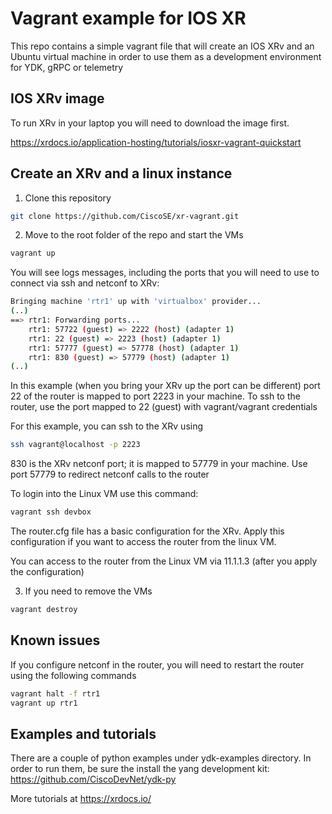# Vagrant example for IOS XR
This repo contains a simple vagrant file that will create an IOS XRv 
and an Ubuntu virtual machine in order to use them as a development environment for YDK, gRPC or telemetry
 
## IOS XRv image

To run XRv in your laptop you will need to download the image first.

https://xrdocs.io/application-hosting/tutorials/iosxr-vagrant-quickstart


## Create an XRv and a linux instance 

1) Clone this repository

```bash
git clone https://github.com/CiscoSE/xr-vagrant.git
```

2) Move to the root folder of the repo and start the VMs

```bash
vagrant up
```

You will see logs messages, including the ports that you will need to use to 
connect via ssh and netconf to XRv:


```bash
Bringing machine 'rtr1' up with 'virtualbox' provider...
(..)
==> rtr1: Forwarding ports...
    rtr1: 57722 (guest) => 2222 (host) (adapter 1)
    rtr1: 22 (guest) => 2223 (host) (adapter 1)
    rtr1: 57777 (guest) => 57778 (host) (adapter 1)
    rtr1: 830 (guest) => 57779 (host) (adapter 1)
(..)
```

In this example (when you bring your XRv up the port can be different)
port 22 of the router is mapped to port 2223 in your machine. 
To ssh to the router, use the port mapped to 22 (guest) with vagrant/vagrant credentials

For this example, you can ssh to the XRv using

```bash
ssh vagrant@localhost -p 2223
```

830 is the XRv netconf port; it is mapped to 57779 in your machine. Use port 57779 to redirect netconf calls 
to the router

To login into the Linux VM use this command:

```bash
vagrant ssh devbox
```

The router.cfg file has a basic configuration for the XRv. Apply this configuration 
if you want to access the router from the linux VM. 

You can access to the router from the Linux VM via 11.1.1.3 (after you apply the configuration) 

3) If you need to remove the VMs 


```bash
vagrant destroy
```


## Known issues
If you configure netconf in the router, you will need to restart the router using the
 following commands

```bash
vagrant halt -f rtr1
vagrant up rtr1
```

## Examples and tutorials
There are a couple of python examples under ydk-examples directory. In order to run them, be sure the 
install the yang development kit: https://github.com/CiscoDevNet/ydk-py

More tutorials at https://xrdocs.io/

